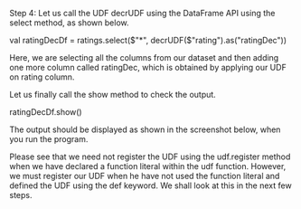 

Step 4: Let us call the UDF decrUDF using the DataFrame API using the select method, as shown below.

val ratingDecDf = ratings.select($"*", decrUDF($"rating").as("ratingDec"))

Here, we are selecting all the columns from our dataset and then adding one more column called ratingDec, which is obtained by applying our UDF on rating column.

Let us finally call the show method to check the output.

ratingDecDf.show()


 

The output should be displayed as shown in the screenshot below, when you run the program.

 

Please see that we need not register the UDF using the udf.register method when we have declared a function literal within the udf function. However, we must register our UDF when he have not used the function literal and defined the UDF using the def keyword. We shall look at this in the next few steps.
